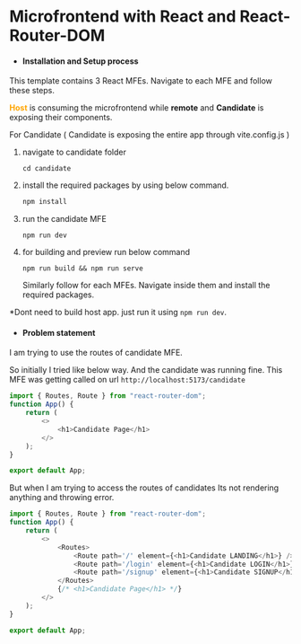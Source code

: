 # Microfrontend with React and React-Router-DOM

- #### Installation and Setup process

This template contains 3 React MFEs. Navigate to each MFE and follow these steps.

<b style="color:orange">Host</b> is consuming the microfrontend while <b>remote</b> and <b>Candidate</b> is exposing their components.

For Candidate
( Candidate is exposing the entire app through vite.config.js )

1. navigate to candidate folder
   ```ansi
   cd candidate
   ```
2. install the required packages by using below command.
   ```js
   npm install
   ```
3. run the candidate MFE
   ```
   npm run dev
   ```

4) for building and preview run below command
   ```
   npm run build && npm run serve
   ```
   Similarly follow for each MFEs. Navigate inside them and install the required packages.

\*Dont need to build host app. just run it using `npm run dev`.

- #### Problem statement

I am trying to use the routes of candidate MFE.

So initially I tried like below way. And the candidate was running fine. This MFE was getting called on url `http://localhost:5173/candidate`

```js
import { Routes, Route } from "react-router-dom";
function App() {
	return (
		<>
			<h1>Candidate Page</h1>
		</>
	);
}

export default App;
```

But when I am trying to access the routes of candidates Its not rendering anything and throwing error.

```js
import { Routes, Route } from "react-router-dom";
function App() {
	return (
		<>
			<Routes>
				<Route path='/' element={<h1>Candidate LANDING</h1>} />
				<Route path='/login' element={<h1>Candidate LOGIN</h1>} />
				<Route path='/signup' element={<h1>Candidate SIGNUP</h1>} />
			</Routes>
			{/* <h1>Candidate Page</h1> */}
		</>
	);
}

export default App;
```
